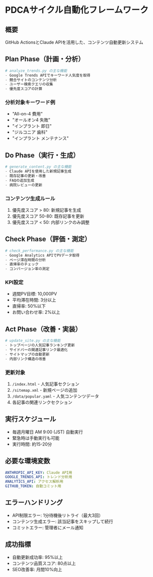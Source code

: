 # PDCAサイクル自動化フレームワーク

## 概要
GitHub ActionsとClaude APIを活用した、コンテンツ自動更新システム

## Plan Phase（計画・分析）
```python
# analyze_trends.py の主な機能
- Google Trends APIでキーワード人気度を取得
- 競合サイトのコンテンツ分析
- ユーザー検索クエリの収集
- 優先度スコアの計算
```

### 分析対象キーワード例
- "All-on-4 費用"
- "オールオン4 失敗"
- "インプラント 即日"
- "ジルコニア 歯科"
- "インプラント メンテナンス"

## Do Phase（実行・生成）
```python
# generate_content.py の主な機能
- Claude APIを使用した新規記事生成
- 既存記事の更新・改善
- FAQの追加生成
- 病院レビューの更新
```

### コンテンツ生成ルール
1. 優先度スコア > 80: 新規記事を生成
2. 優先度スコア 50-80: 既存記事を更新
3. 優先度スコア < 50: 内部リンクのみ調整

## Check Phase（評価・測定）
```python
# check_performance.py の主な機能
- Google Analytics APIでPVデータ取得
- ページ滞在時間の分析
- 直帰率のチェック
- コンバージョン率の測定
```

### KPI設定
- 週間PV目標: 10,000PV
- 平均滞在時間: 3分以上
- 直帰率: 50%以下
- お問い合わせ率: 2%以上

## Act Phase（改善・実装）
```python
# update_site.py の主な機能
- トップページの人気記事ランキング更新
- サイドバーの関連記事リンク最適化
- サイトマップの自動更新
- 内部リンク構造の改善
```

### 更新対象
1. `/index.html` - 人気記事セクション
2. `/sitemap.xml` - 新規ページの追加
3. `/data/popular.yaml` - 人気コンテンツデータ
4. 各記事の関連リンクセクション

## 実行スケジュール
- 毎週月曜日 AM 9:00 (JST) 自動実行
- 緊急時は手動実行も可能
- 実行時間: 約15-20分

## 必要な環境変数
```yaml
ANTHROPIC_API_KEY: Claude API用
GOOGLE_TRENDS_API: トレンド分析用
ANALYTICS_API: アクセス解析用
GITHUB_TOKEN: 自動コミット用
```

## エラーハンドリング
- API制限エラー: 1分待機後リトライ（最大3回）
- コンテンツ生成エラー: 該当記事をスキップして続行
- コミットエラー: 管理者にメール通知

## 成功指標
- 自動更新成功率: 95%以上
- コンテンツ品質スコア: 80点以上
- SEO改善率: 月間10%向上